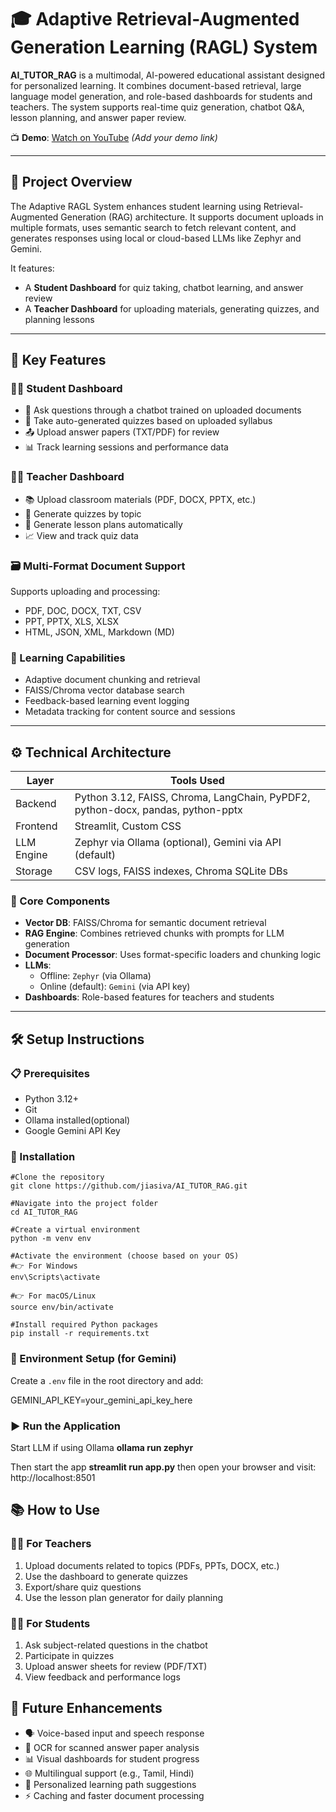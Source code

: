 
# 🎓 Adaptive Retrieval-Augmented Generation Learning (RAGL) System

**AI_TUTOR_RAG** is a multimodal, AI-powered educational assistant designed for personalized learning. It combines document-based retrieval, large language model generation, and role-based dashboards for students and teachers. The system supports real-time quiz generation, chatbot Q&A, lesson planning, and answer paper review.

📺 **Demo**: [Watch on YouTube](#) *(Add your demo link)*

---

## 📘 Project Overview

The Adaptive RAGL System enhances student learning using Retrieval-Augmented Generation (RAG) architecture. It supports document uploads in multiple formats, uses semantic search to fetch relevant content, and generates responses using local or cloud-based LLMs like Zephyr and Gemini.

It features:
- A **Student Dashboard** for quiz taking, chatbot learning, and answer review
- A **Teacher Dashboard** for uploading materials, generating quizzes, and planning lessons

---

## 🔑 Key Features

### 🧑‍🎓 Student Dashboard
- 🤖 Ask questions through a chatbot trained on uploaded documents
- 📝 Take auto-generated quizzes based on uploaded syllabus
- 📤 Upload answer papers (TXT/PDF) for review
- 📊 Track learning sessions and performance data

### 👩‍🏫 Teacher Dashboard
- 📚 Upload classroom materials (PDF, DOCX, PPTX, etc.)
- 📝 Generate quizzes by topic
- 📄 Generate lesson plans automatically
- 📈 View and track quiz data

### 🗃️ Multi-Format Document Support
Supports uploading and processing:
- PDF, DOC, DOCX, TXT, CSV
- PPT, PPTX, XLS, XLSX
- HTML, JSON, XML, Markdown (MD)

### 🧠 Learning Capabilities
- Adaptive document chunking and retrieval
- FAISS/Chroma vector database search
- Feedback-based learning event logging
- Metadata tracking for content source and sessions

---

## ⚙️ Technical Architecture

| Layer       | Tools Used |
|-------------|-------------|
| Backend     | Python 3.12, FAISS, Chroma, LangChain, PyPDF2, python-docx, pandas, python-pptx |
| Frontend    | Streamlit, Custom CSS |
| LLM Engine  | Zephyr via Ollama (optional), Gemini via API (default) |
| Storage     | CSV logs, FAISS indexes, Chroma SQLite DBs |

### 🧱 Core Components

- **Vector DB**: FAISS/Chroma for semantic document retrieval
- **RAG Engine**: Combines retrieved chunks with prompts for LLM generation
- **Document Processor**: Uses format-specific loaders and chunking logic
- **LLMs**: 
  - Offline: `Zephyr` (via Ollama)
  - Online (default): `Gemini` (via API key)
- **Dashboards**: Role-based features for teachers and students

---

## 🛠️ Setup Instructions

### 📋 Prerequisites
- Python 3.12+
- Git
- Ollama installed(optional)
- Google Gemini API Key 
### 🔧 Installation
```
#Clone the repository
git clone https://github.com/jiasiva/AI_TUTOR_RAG.git

#Navigate into the project folder
cd AI_TUTOR_RAG

#Create a virtual environment
python -m venv env

#Activate the environment (choose based on your OS)
#👉 For Windows
env\Scripts\activate

#👉 For macOS/Linux
source env/bin/activate

#Install required Python packages
pip install -r requirements.txt
```

### 🔐 Environment Setup (for Gemini)

Create a `.env` file in the root directory and add:

GEMINI_API_KEY=your_gemini_api_key_here



### ▶️ Run the Application

  Start LLM if using Ollama
**ollama run zephyr**

 Then start the app
**streamlit run app.py**
then open your browser and visit: http://localhost:8501

## 📚 How to Use

### 👩‍🏫 For Teachers

1. Upload documents related to topics (PDFs, PPTs, DOCX, etc.)  
2. Use the dashboard to generate quizzes  
3. Export/share quiz questions  
4. Use the lesson plan generator for daily planning  

### 🧑‍🎓 For Students

1. Ask subject-related questions in the chatbot  
2. Participate in quizzes  
3. Upload answer sheets for review (PDF/TXT)  
4. View feedback and performance logs  

## 🔮 Future Enhancements

- 🗣️ Voice-based input and speech response  
- 🧾 OCR for scanned answer paper analysis  
- 📊 Visual dashboards for student progress  
- 🌐 Multilingual support (e.g., Tamil, Hindi)  
- 🧠 Personalized learning path suggestions  
- ⚡ Caching and faster document processing  

